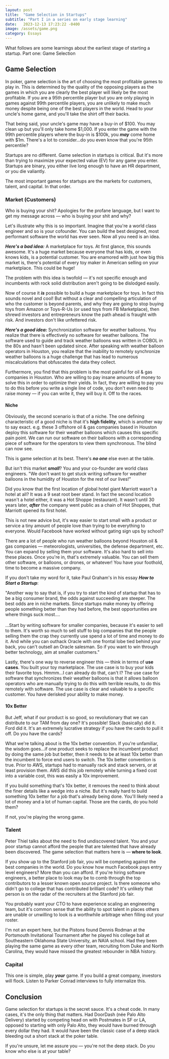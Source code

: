 ```yaml
---
layout: post
title:  "Game Selection in Startups"
subtitle: "Part I in a series on early stage learning"
date:   2023-12-13 17:23:22 -0400
image: /assets/game.png
category: Essays
---
```

What follows are some learnings about the earliest stage of starting a startup. Part one: Game Selection

## Game Selection
In poker, game selection is the art of choosing the most profitable games to play in. This is determined by the quality of the opposing players as the games in which you are clearly the best player will likely be the most profitable. If you are a 95th percentile player but you are only playing in games against 99th percentile players, you are unlikely to make much money despite being one of the best players in the world. Head to your uncle's home game, and you'll take the shirt off their backs. 

That being said, your uncle's game may have a buy-in of $100. You may clean up but you'll only take home $1,000. If you enter the game with the 99th percentile players where the buy-in is $100k, you ***may*** come home with $1m. There's a lot to consider...do you even know that you're 95th percentile?  

Startups are no different. Game selection in startups is critical. But it's more than trying to maximize your expected value (EV) for any game you enter. Startups are binary, you either live long enough to have an HR department, or you die valiantly. 

The most important games for startups are the markets for customers, talent, and capital. In that order. 

### Market (Customers)
Who is buying your shit? Apologies for the profane language, but I want to get my message across —  who is buying your shit and why? 

Let's illustrate why this is so important. Imagine that you're a world class engineer and so is your cofounder. You can build the best designed, most performant software the world has ever seen. Now all you need is an idea. 

***Here's a bad idea:***
A marketplace for toys. At first glance, this sounds awesome. It's a huge market because everyone that has kids, or even knows kids, is a potential customer. You are enamored with just how big this market is, there's potential of every toy maker in American selling on your marketplace. This could be huge! 

The problem with this idea is twofold — it's not specific enough and incumbents with rock solid distribution aren't going to be dislodged easily. 

Now of course it ***is*** possible to build a huge marketplace for toys. In fact this sounds novel and cool! But without a clear and compelling articulation of who the customer is beyond parents, and why they are going to stop buying toys from Amazon or Toys-R-Us (or used toys from FB Marketplace), then shrewd investors and entrepreneurs know the path ahead is fraught with risk. And investors don't like unfettered risk.

***Here's a good idea:***
Synchronization software for weather balloons. You realize that there is effectively no software for weather balloons. The software used to guide and track weather balloons was written in COBOL in the 80s and hasn't been updated since. After speaking with weather balloon operators in Houston, you realize that the inability to remotely synchronize weather balloons is a huge challenge that has lead to numerous miscalculations that obfuscates the data they collect. 

Furthermore, you find that this problem is the most painful for oil & gas companies in Houston. Who are willing to pay insane amounts of money to solve this in order to optimize their yields. In fact, they are willing to pay you to do this before you write a single line of code, you don't even need to raise money — if you can write it, they will buy it. Off to the races. 

#### Niche
Obviously, the second scenario is that of a niche. The one defining characteristic of a good niche is that it's **high fidelity**, which is another way to say exact. e.g. these 3 offshore oil & gas companies based in Houston deploy this software for their weather balloons which causes this specific pain point. We can run our software on their balloons with a corresponding piece of software for the operators to view them synchronous. The blind can now see. 

This is game selection at its best. There's ***no one*** else even at the table. 

But isn't this market ***small***? You and your co-founder are world class engineers. "We don't want to get stuck writing software for weather balloons in the humidity of Houston for the rest of our lives!"

Did you know that the first location of global hotel giant Marriott wasn't a hotel at all? It was a 9 seat root beer stand. In fact the second location wasn't a hotel either, it was a Hot Shoppe (restaurant). It wasn't until 30 years later, ***after*** the company went public as a chain of Hot Shoppes, that Marriott opened its first hotel. 

This is not new advice but, it's way easier to start small with a product or service a tiny amount of people love than trying to be everything to everyone. Would Facebook have worked without gating sign ups by school? 

There are a lot of people who run weather balloons beyond Houston oil & gas companies — meteorologists, universities, the defense department, etc. You can expand by selling them your software. It's also hard to sell into these places. Once you're in, that's extremely valuable. You can sell them other software, or balloons, or drones, or whatever! You have your foothold, time to become a massive company. 

If you don't take my word for it, take Paul Graham's in his essay ***How to Start a Startup***:

<div class="highlight">
"Another way to say that is, if you try to start the kind of startup that has to be a big consumer brand, the odds against succeeding are steeper. The best odds are in niche markets. Since startups make money by offering people something better than they had before, the best opportunities are where things suck most....
<br>
<br>
...Start by writing software for smaller companies, because it's easier to sell to them. It's worth so much to sell stuff to big companies that the people selling them the crap they currently use spend a lot of time and money to do it. And while you can outhack Oracle with one frontal lobe tied behind your back, you can't outsell an Oracle salesman. So if you want to win through better technology, aim at smaller customers."
</div>

Lastly, there's one way to reverse engineer this — think in terms of **use cases**. You built your toy marketplace. The use case is to buy your kids their favorite toys. Hmmm...I can already do that, can't I? The use case for software that synchronizes their weather balloons is that it allows balloon operators who are manually trying to do this with terrible results, to do this remotely with software. The use case is clear and valuable to a specific customer. You have derisked your ability to make money. 


#### 10x Better
But Jeff, what if our product is so good, so revolutionary that we can distribute to our TAM from day one? It's possible! Slack (basically) did it. Ford did it. It's an extremely lucrative strategy if you have the cards to pull it off. Do you have the cards? 

What we're talking about is the 10x better convention. If you're unfamiliar, the wisdom goes...if one product seeks to replace the incumbent product by doing the same job but better, then it needs to be at least 10x better than the incumbent to force end users to switch. The 10x better convention is true. Prior to AWS, startups had to manually rack and stack servers, or at least provision them. AWS did this job remotely while turning a fixed cost into a variable cost, this was easily a 10x improvement. 

If you build something that's 10x better, it removes the need to think about the finer details like a wedge into a niche. But it's really hard to build something 10x better for a job that's already being done. You'll likely need a lot of money and a lot of human capital. Those are the cards, do you hold them? 

If not, you're playing the wrong game. 

### Talent
Peter Thiel talks about the need to find undiscovered talent. You and your poor startup cannot afford the people that are talented that have already been discovered. The game selection that matters here is — **where to look**. 

If you show up to the Stanford job fair, you will be competing against the best companies in the world. Do you know how much Facebook pays entry level engineers? More than you can afford. If you're hiring software engineers, a better place to look may be to comb through the top contributors to a lesser known open source project. Is there someone who didn't go to college that has contributed brilliant code? It's unlikely that person is on the radar of the recruiters at the Stanford job fair. 

You probably want your CTO to have experience scaling an engineering team, but it's common sense that the ability to spot talent in places others are unable or unwilling to look is a worthwhile arbitrage when filling out your roster.

I'm not an expert here, but the Pistons found Dennis Rodman at the Portsmouth Invitational Tournament after he played his college ball at Southeastern Oklahoma State University, an NAIA school. Had they been playing the same game as every other team, recruiting from Duke and North Carolina, they would have missed the greatest rebounder in NBA history. 

### Capital
This one is simple, play ***your*** game. If you build a great company, investors will flock. Listen to Parker Conrad interviews to fully internalize this. 

## Conclusion
Game selection for startups is the secret sauce. It's a cheat code. In many cases, it's the only thing that matters. Had DoorDash (née Palo Alto Delivery) started by competing head on with Postmates in SF or LA, opposed to starting with only Palo Alto, they would have burned through every dollar they had. It would have been the classic case of a deep stack bleeding out a short stack at the poker table. 

If you're unsure, let me assure you — you're not the deep stack. Do you know who else is at your table?
